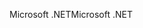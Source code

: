 <span data-ttu-id="253fc-101">Microsoft .NET</span><span class="sxs-lookup"><span data-stu-id="253fc-101">Microsoft .NET</span></span>